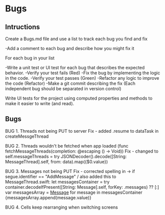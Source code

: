 #  Bugs


Intructions 
---
Create a Bugs.md file and use a list to track each bug you find and fix

-Add a comment to each bug and describe how you might fix it

For each bug in your list

-Write a unit test or UI test for each bug that describes the expected behavior.
-Verify your test fails (Red)
-Fix the bug by implementing the logic in the code.
-Verify your test passes (Green)
-Refactor any logic to improve the code (Refactor)
-Make a git commit describing the fix (Each independent bug should be separated in version control)

Write UI tests for the project using computed properties and methods to make it easier to write (and read).

Bugs
---
BUG 1. Threads not being PUT to server
    Fix - added .resume to dataTask in createMessgeThread

BUG 2. Threads wouldn't be fetched when app loaded (func fetchMessageThreads(completion: @escaping () -> Void))
    Fix - changed to self.messageThreads = try JSONDecoder().decode([String: MessageThread].self, from: data).map({$0.value})

BUG 3. Messages not being PUT
Fix - corrected spelling in -> if segue.identifier == "AddMessage" / also added this to MessageThread.swift: let messagesContainer = try container.decodeIfPresent([String: Message].self, forKey: .messages) ?? [:]
    var messagesArray = [Message]()
    for message in messagesContainer {messagesArray.append(message.value)}

BUG 4. Cells keep rearranging when switching screens
